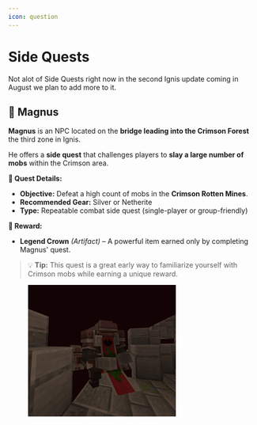 ```yaml
---
icon: question
---
```


# Side Quests

Not alot of Side Quests right now in the second Ignis update coming in August we plan to add more to it.

## 🌹 Magnus

**Magnus** is an NPC located on the **bridge leading into the Crimson Forest** the third zone in Ignis.

He offers a **side quest** that challenges players to **slay a large number of mobs** within the Crimson area.

**📜 Quest Details:**

* **Objective:** Defeat a high count of mobs in the **Crimson Rotten Mines**.
* **Recommended Gear:** Silver or Netherite
* **Type:** Repeatable combat side quest (single-player or group-friendly)

**🎁 Reward:**

* **Legend Crown** _(Artifact)_ – A powerful item earned only by completing Magnus' quest.

> 💡 **Tip:** This quest is a great early way to familiarize yourself with Crimson mobs while earning a unique reward.

<figure><img src="../../.gitbook/assets/image (24).png" alt="" width="299"><figcaption></figcaption></figure>
